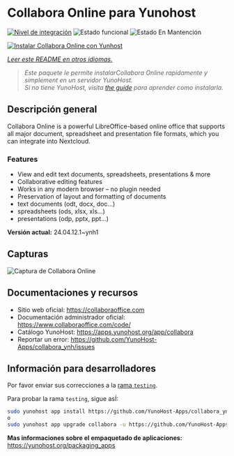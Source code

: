 <!--
Este archivo README esta generado automaticamente<https://github.com/YunoHost/apps/tree/master/tools/readme_generator>
No se debe editar a mano.
-->

# Collabora Online para Yunohost

[![Nivel de integración](https://apps.yunohost.org/badge/integration/collabora)](https://ci-apps.yunohost.org/ci/apps/collabora/)
![Estado funcional](https://apps.yunohost.org/badge/state/collabora)
![Estado En Mantención](https://apps.yunohost.org/badge/maintained/collabora)

[![Instalar Collabora Online con Yunhost](https://install-app.yunohost.org/install-with-yunohost.svg)](https://install-app.yunohost.org/?app=collabora)

*[Leer este README en otros idiomas.](./ALL_README.md)*

> *Este paquete le permite instalarCollabora Online rapidamente y simplement en un servidor YunoHost.*  
> *Si no tiene YunoHost, visita [the guide](https://yunohost.org/install) para aprender como instalarla.*

## Descripción general

Collabora Online is a powerful LibreOffice-based online office that supports all major document, spreadsheet and presentation file formats, which you can integrate into Nextcloud.

### Features

- View and edit text documents, spreadsheets, presentations & more
- Collaborative editing features
- Works in any modern browser – no plugin needed
- Preservation of layout and formatting of documents
- text documents (odt, docx, doc…)
- spreadsheets (ods, xlsx, xls…)
- presentations (odp, pptx, ppt…)


**Versión actual:** 24.04.12.1~ynh1

## Capturas

![Captura de Collabora Online](./doc/screenshots/Nextcloud-writer.png)

## Documentaciones y recursos

- Sitio web oficial: <https://collaboraoffice.com>
- Documentación administrador oficial: <https://www.collaboraoffice.com/code/>
- Catálogo YunoHost: <https://apps.yunohost.org/app/collabora>
- Reportar un error: <https://github.com/YunoHost-Apps/collabora_ynh/issues>

## Información para desarrolladores

Por favor enviar sus correcciones a la [rama `testing`](https://github.com/YunoHost-Apps/collabora_ynh/tree/testing).

Para probar la rama `testing`, sigue asÍ:

```bash
sudo yunohost app install https://github.com/YunoHost-Apps/collabora_ynh/tree/testing --debug
o
sudo yunohost app upgrade collabora -u https://github.com/YunoHost-Apps/collabora_ynh/tree/testing --debug
```

**Mas informaciones sobre el empaquetado de aplicaciones:** <https://yunohost.org/packaging_apps>
